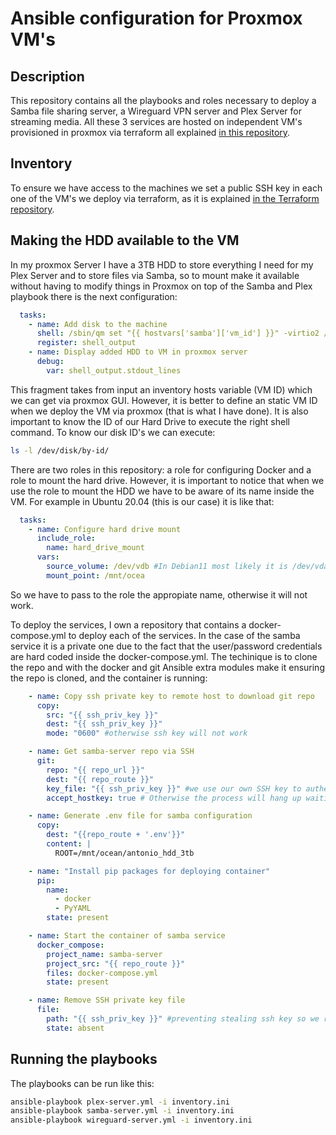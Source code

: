 # Ansible configuration for Proxmox VM's

## Description
This repository contains all the playbooks and roles necessary to deploy a Samba file sharing server, a Wireguard VPN server and Plex Server for streaming media. All these 3 services are hosted on independent VM's provisioned in proxmox via terraform all explained [in this repository](https://github.com/AntonioBriPerez/proxmox-terraform). 

## Inventory
To ensure we have access to the machines we set a public SSH key in each one of the VM's we deploy via terraform, as it is explained [in the Terraform repository](https://github.com/AntonioBriPerez/proxmox-terraform). 
## Making the HDD available to the VM
In my proxmox Server I have a 3TB HDD to store everything I need for my Plex Server and to store files via Samba, so to mount make it available without having to modify things in Proxmox on top of the Samba and Plex playbook there is the next configuration: 

``` yaml
  tasks:
    - name: Add disk to the machine
      shell: /sbin/qm set "{{ hostvars['samba']['vm_id'] }}" -virtio2 /dev/disk/by-id/ata-ST3000DM001-1CH166_Z1F4C8RS-part2
      register: shell_output
    - name: Display added HDD to VM in proxmox server
      debug:
        var: shell_output.stdout_lines
```
This fragment takes from input an inventory hosts variable (VM ID) which we can get via proxmox GUI. However, it is better to define an static VM ID when we deploy the VM via proxmox (that is what I have done). It is also important to know the ID of our Hard Drive to execute the right shell command. To know our disk ID's we can execute: 
```bash
ls -l /dev/disk/by-id/
```
There are two roles in this repository: a role for configuring Docker and a role to mount the hard drive. However, it is important to notice that when we use the role to mount the HDD we have to be aware of its name inside the VM. For example in Ubuntu 20.04 (this is our case) it is like that: 

```yaml
  tasks:
    - name: Configure hard drive mount
      include_role:
        name: hard_drive_mount
      vars:
        source_volume: /dev/vdb #In Debian11 most likely it is /dev/vda
        mount_point: /mnt/ocea
```
So we have to pass to the role the appropiate name, otherwise it will not work. 

To deploy the services, I own a repository that contains a docker-compose.yml to deploy each of the services. In the case of the samba service it is a private one due to the fact that the user/password credentials are hard coded inside the docker-compose.yml. The techinique is to clone the repo and with the docker and git Ansible extra modules make it ensuring the repo is cloned, and the container is running: 

```yaml
    - name: Copy ssh private key to remote host to download git repo
      copy:
        src: "{{ ssh_priv_key }}"
        dest: "{{ ssh_priv_key }}"
        mode: "0600" #otherwise ssh key will not work

    - name: Get samba-server repo via SSH
      git:
        repo: "{{ repo_url }}"
        dest: "{{ repo_route }}"
        key_file: "{{ ssh_priv_key }}" #we use our own SSH key to authenticate against github
        accept_hostkey: true # Otherwise the process will hang up waiting for verificate the remote host

    - name: Generate .env file for samba configuration
      copy:
        dest: "{{repo_route + '.env'}}"
        content: |
          ROOT=/mnt/ocean/antonio_hdd_3tb

    - name: "Install pip packages for deploying container"
      pip:
        name:
          - docker
          - PyYAML
        state: present

    - name: Start the container of samba service
      docker_compose:
        project_name: samba-server
        project_src: "{{ repo_route }}"
        files: docker-compose.yml
        state: present

    - name: Remove SSH private key file
      file:
        path: "{{ ssh_priv_key }}" #preventing stealing ssh key so we remove it
        state: absent

```

## Running the playbooks
The playbooks can be run like this: 

```bash
ansible-playbook plex-server.yml -i inventory.ini
ansible-playbook samba-server.yml -i inventory.ini
ansible-playbook wireguard-server.yml -i inventory.ini

```